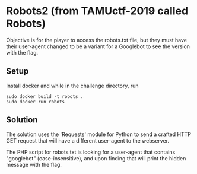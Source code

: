 # Robots2 (from TAMUctf-2019 called Robots)

Objective is for the player to access the robots.txt file, but they must have their user-agent changed to be a variant for a Googlebot to see the version with the flag.

## Setup

Install docker and while in the challenge directory, run
```
sudo docker build -t robots .
sudo docker run robots
```

## Solution

The solution uses the 'Requests' module for Python to send a crafted HTTP GET request that will have a different user-agent to the webserver.

The PHP script for robots.txt is looking for a user-agent that contains "googlebot" (case-insensitive), and upon finding that will print the hidden message with the flag.
